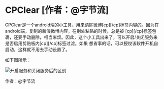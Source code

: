 ﻿CPClear [作者：@字节流]
=======
  CPClear是一个android端的小工具，用来清除微博[cp][/cp]标签内容的。因为在android端，复制的新浪微博内容，在别处粘贴的时候，总是被
[cp][/cp]标签包裹，还要手动删除，相当麻烦。因此，这个小工具出来了，可以开启/关闭服务来是否启用剪贴板内[cp][/cp]标签过滤。如果
想省事的话，可以授权该软件开机自启动，这样就不用去手动设置了。

如下图所示：

![开启服务和关闭服务后的区别](http://i2.tietuku.com/a609630ecde266b1.png)

作者：@字节流
